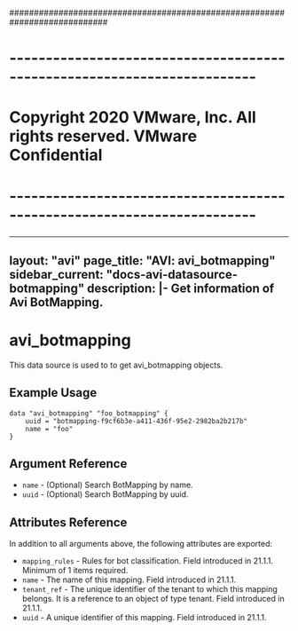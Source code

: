 ############################################################################
# ------------------------------------------------------------------------
# Copyright 2020 VMware, Inc.  All rights reserved. VMware Confidential
# ------------------------------------------------------------------------
###

---
layout: "avi"
page_title: "AVI: avi_botmapping"
sidebar_current: "docs-avi-datasource-botmapping"
description: |-
  Get information of Avi BotMapping.
---

# avi_botmapping

This data source is used to to get avi_botmapping objects.

## Example Usage

```hcl
data "avi_botmapping" "foo_botmapping" {
    uuid = "botmapping-f9cf6b3e-a411-436f-95e2-2982ba2b217b"
    name = "foo"
}
```

## Argument Reference

* `name` - (Optional) Search BotMapping by name.
* `uuid` - (Optional) Search BotMapping by uuid.

## Attributes Reference

In addition to all arguments above, the following attributes are exported:

* `mapping_rules` - Rules for bot classification. Field introduced in 21.1.1. Minimum of 1 items required.
* `name` - The name of this mapping. Field introduced in 21.1.1.
* `tenant_ref` - The unique identifier of the tenant to which this mapping belongs. It is a reference to an object of type tenant. Field introduced in 21.1.1.
* `uuid` - A unique identifier of this mapping. Field introduced in 21.1.1.

